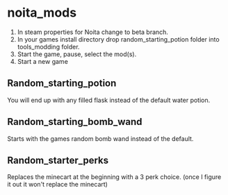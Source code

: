 # noita_mods

1. In steam properties for Noita change to beta branch.
2. In your games install directory drop random_starting_potion folder into tools_modding folder.
3. Start the game, pause, select the mod(s).
4. Start a new game

## Random_starting_potion

You will end up with any filled flask instead of the default water potion.

## Random_starting_bomb_wand

Starts with the games random bomb wand instead of the default.

## Random_starter_perks

Replaces the minecart at the beginning with a 3 perk choice.
(once I figure it out it won't replace the minecart)

